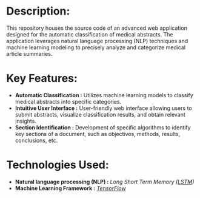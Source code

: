 # Description:
This repository houses the source code of an advanced web application designed for the automatic classification of medical abstracts. The application leverages natural language processing (NLP) techniques and machine learning modeling to precisely analyze and categorize medical article summaries.

# Key Features:
* <strong>Automatic Classification        :</strong> Utilizes machine learning models to classify medical abstracts into specific categories.
* <strong>Intuitive User Interface        :</strong> User-friendly web interface allowing users to submit abstracts, visualize classification results, and obtain relevant insights.
* <strong>Section Identification          :</strong> Development of specific algorithms to identify key sections of a document, such as objectives, methods, results, conclusions, etc.

# Technologies Used:
* <strong>Natural language processing (NLP)        :</strong> <em>Long Short Term Memory (<a href="https://www.tensorflow.org/api_docs/python/tf/keras/layers/LSTM" target="_blank">LSTM</a>)</em> 
* <strong>Machine Learning Framework               :</strong> <em><a href="[https://www.tensorflow.org/api_docs/python/tf/keras/layers/LSTM](https://www.tensorflow.org/?hl=fr)https://www.tensorflow.org/?hl=fr" target="_blank">TensorFlow</a></em> 

